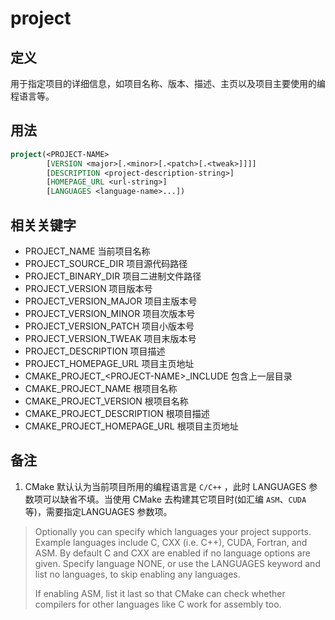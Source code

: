 # project
## 定义
用于指定项目的详细信息，如项目名称、版本、描述、主页以及项目主要使用的编程语言等。
## 用法
````cmake
project(<PROJECT-NAME>
        [VERSION <major>[.<minor>[.<patch>[.<tweak>]]]]
        [DESCRIPTION <project-description-string>]
        [HOMEPAGE_URL <url-string>]
        [LANGUAGES <language-name>...])
````
## 相关关键字
- PROJECT_NAME 当前项目名称
- PROJECT_SOURCE_DIR 项目源代码路径
- PROJECT_BINARY_DIR 项目二进制文件路径
- PROJECT_VERSION 项目版本号
- PROJECT_VERSION_MAJOR 项目主版本号
- PROJECT_VERSION_MINOR 项目次版本号
- PROJECT_VERSION_PATCH 项目小版本号
- PROJECT_VERSION_TWEAK 项目末版本号
- PROJECT_DESCRIPTION 项目描述
- PROJECT_HOMEPAGE_URL 项目主页地址
- CMAKE_PROJECT_\<PROJECT-NAME\>_INCLUDE 包含上一层目录
- CMAKE_PROJECT_NAME 根项目名称
- CMAKE_PROJECT_VERSION 根项目名称
- CMAKE_PROJECT_DESCRIPTION 根项目描述
- CMAKE_PROJECT_HOMEPAGE_URL 根项目主页地址

## 备注
1. CMake 默认认为当前项目所用的编程语言是 `C/C++` ，此时 LANGUAGES 参数项可以缺省不填。当使用 CMake 去构建其它项目时(如汇编 `ASM`、`CUDA` 等)，需要指定LANGUAGES 参数项。

> Optionally you can specify which languages your project supports. Example languages include C, CXX (i.e. C++), CUDA, Fortran, and ASM. By default C and CXX are enabled if no language options are given. Specify language NONE, or use the LANGUAGES keyword and list no languages, to skip enabling any languages.
>
> If enabling ASM, list it last so that CMake can check whether compilers for other languages like C work for assembly too.